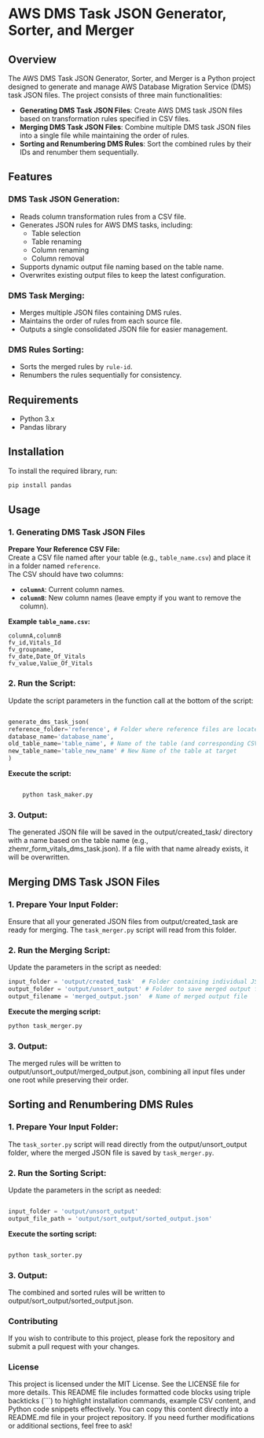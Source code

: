 # AWS DMS Task JSON Generator, Sorter, and Merger

## Overview

The AWS DMS Task JSON Generator, Sorter, and Merger is a Python project designed to generate and manage AWS Database Migration Service (DMS) task JSON files. The project consists of three main functionalities:

- **Generating DMS Task JSON Files**: Create AWS DMS task JSON files based on transformation rules specified in CSV files.
- **Merging DMS Task JSON Files**: Combine multiple DMS task JSON files into a single file while maintaining the order of rules.
- **Sorting and Renumbering DMS Rules**: Sort the combined rules by their IDs and renumber them sequentially.

## Features

### DMS Task JSON Generation:

- Reads column transformation rules from a CSV file.
- Generates JSON rules for AWS DMS tasks, including:
  - Table selection
  - Table renaming
  - Column renaming
  - Column removal
- Supports dynamic output file naming based on the table name.
- Overwrites existing output files to keep the latest configuration.

### DMS Task Merging:

- Merges multiple JSON files containing DMS rules.
- Maintains the order of rules from each source file.
- Outputs a single consolidated JSON file for easier management.

### DMS Rules Sorting:

- Sorts the merged rules by `rule-id`.
- Renumbers the rules sequentially for consistency.

## Requirements

- Python 3.x
- Pandas library

## Installation

To install the required library, run:

```bash
pip install pandas

```

## Usage

### 1. Generating DMS Task JSON Files

**Prepare Your Reference CSV File:**  
Create a CSV file named after your table (e.g., `table_name.csv`) and place it in a folder named `reference`.  
The CSV should have two columns:

- **`columnA`**: Current column names.
- **`columnB`**: New column names (leave empty if you want to remove the column).

**Example `table_name.csv`:**

```csv
columnA,columnB
fv_id,Vitals_Id
fv_groupname,
fv_date,Date_Of_Vitals
fv_value,Value_Of_Vitals
```

### 2. Run the Script:

Update the script parameters in the function call at the bottom of the script:

```python

generate_dms_task_json(
reference_folder='reference', # Folder where reference files are located
database_name='database_name',
old_table_name='table_name', # Name of the table (and corresponding CSV file)
new_table_name='table_new_name' # New Name of the table at target
)

```

**Execute the script:**

```bash

    python task_maker.py

```

### 3. Output:

The generated JSON file will be saved in the output/created_task/ directory with a name based on the table name (e.g., zhemr_form_vitals_dms_task.json).
If a file with that name already exists, it will be overwritten.

## Merging DMS Task JSON Files

### 1. Prepare Your Input Folder:

Ensure that all your generated JSON files from output/created_task are ready for merging. The `task_merger.py` script will read from this folder.

### 2. Run the Merging Script:

Update the parameters in the script as needed:

```python
input_folder = 'output/created_task'  # Folder containing individual JSON files
output_folder = 'output/unsort_output' # Folder to save merged output file
output_filename = 'merged_output.json'  # Name of merged output file
```

**Execute the merging script:**

```bash
python task_merger.py
```

### 3. Output:

The merged rules will be written to output/unsort_output/merged_output.json, combining all input files under one root while preserving their order.

## Sorting and Renumbering DMS Rules

### 1. Prepare Your Input Folder:

The `task_sorter.py` script will read directly from the output/unsort_output folder, where the merged JSON file is saved by `task_merger.py`.

### 2. Run the Sorting Script:

Update the parameters in the script as needed:

```python

input_folder = 'output/unsort_output'
output_file_path = 'output/sort_output/sorted_output.json'

```

**Execute the sorting script:**

```bash

python task_sorter.py

```

### 3. Output:

The combined and sorted rules will be written to output/sort_output/sorted_output.json.

### Contributing

If you wish to contribute to this project, please fork the repository and submit a pull request with your changes.

### License

This project is licensed under the MIT License. See the LICENSE file for more details. This README file includes formatted code blocks using triple backticks (```) to highlight installation commands, example CSV content, and Python code snippets effectively. You can copy this content directly into a README.md file in your project repository. If you need further modifications or additional sections, feel free to ask!
